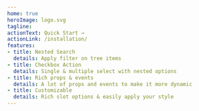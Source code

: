 ```yaml
---
home: true
heroImage: logo.svg
tagline: 
actionText: Quick Start →
actionLink: /installation/
features:
- title: Nested Search
  details: Apply filter on tree items
- title: Checkbox Action
  details: Single & multiple select with nested options
- title: Rich props & events
  details: A lot of props and events to make it more dynamic
- title: Customizable
  details: Rich slot options & easily apply your style
---
```


<Footer/>